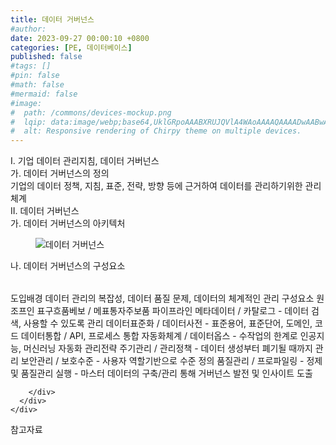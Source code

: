 ```yaml
---
title: 데이터 거버넌스
#author: 
date: 2023-09-27 00:00:10 +0800
categories: [PE, 데이터베이스]
published: false
#tags: []
#pin: false
#math: false
#mermaid: false
#image:
#  path: /commons/devices-mockup.png
#  lqip: data:image/webp;base64,UklGRpoAAABXRUJQVlA4WAoAAAAQAAAADwAABwAAQUxQSDIAAAARL0AmbZurmr57yyIiqE8oiG0bejIYEQTgqiDA9vqnsUSI6H+oAERp2HZ65qP/VIAWAFZQOCBCAAAA8AEAnQEqEAAIAAVAfCWkAALp8sF8rgRgAP7o9FDvMCkMde9PK7euH5M1m6VWoDXf2FkP3BqV0ZYbO6NA/VFIAAAA
#  alt: Responsive rendering of Chirpy theme on multiple devices.
---
```


<div class="post-wrap">
  <div class="para">
    <div class="para-title">
      I. 기업 데이터 관리지침, 데이터 거버넌스
    </div>
    <div class="para-cntnt">
      <div class="para">
        <div class="para-title">
          가. 데이터 거버넌스의 정의
        </div>
        <div class="para-cntnt">
            기업의 데이터 정책, 지침, 표준, 전략, 방향 등에 근거하여 데이터를 관리하기위한 관리체계
        </div>
      </div>
    </div>
  </div>
  
  <div class="para">
    <div class="para-title">
      II. 데이터 거버넌스
    </div>
    <div class="para-cntnt">
      <div class="para">
        <div class="para-title">
          가. 데이터 거버넌스의 아키텍처
        </div>
        <div class="para-cntnt">
          <figure class="post-figure">
            <img src="/assets/img/posts/데이터-거버넌스.png" alt="데이터 거버넌스">
<!--            <figcaption>Source: Unveiling the Metaverse: Exploring Emerging Trends, Multifaceted Perspectives, and Future Challenges</figcaption>-->
          </figure>
        </div>
      </div>
      <div class="para">
        <div class="para-title">
          나. 데이터 거버넌스의 구성요소
        </div>
        <div class="para-cntnt">
          <table class="post-table">
          </table>
          도입배경
  데이터 관리의 복잡성, 데이터 품질 문제, 데이터의 체계적인 관리
구성요소 원조프인 표구흐품베보 / 메표통자주보품 
  파이프라인
    메타데이터 / 카탈로그 - 데이터 검색, 사용할 수 있도록 관리
    데이터표준화 / 데이터사전 - 표준용어, 표준단어, 도메인, 코드
    데이터통합 / API, 프로세스 통합
    자동화체계 / 데이터옵스 - 수작업의 한계로 인공지능, 머신러닝 자동화
  관리전략
    주기관리 / 관리정책 - 데이터 생성부터 폐기될 때까지 관리
    보안관리 / 보호수준 - 사용자 역할기반으로 수준 정의
    품질관리 / 프로파일링 - 정제 및 품질관리 실행
- 마스터 데이터의 구축/관리 통해 거버넌스 발전 및 인사이트 도출

        </div>
      </div>
    </div>
  </div>

  <div class="refr-wrap">
    <div class="refr-title">
        참고자료
    </div>
    <ol class="refr-list">
    <!--    <li>(나현식, 최대선) <a target="_blank" href="https://scienceon.kisti.re.kr/commons/util/originalView.do?cn=JAKO202225948430499&oCn=JAKO202225948430499&dbt=JAKO&journal=NJOU00291864">메타버스 보안 위협 요소 및 대응 방안 검토</a></li>-->
    <!--    <li>(M. Uddin, S. Manickam, H. Ullah, M. Obaidat and A. Dandoush) <a target="_blank" href="https://ieeexplore.ieee.org/abstract/document/10138386">Unveiling the Metaverse: Exploring Emerging Trends, Multifaceted Perspectives, and Future Challenges</a></li>-->
    </ol>
  </div>
</div>
